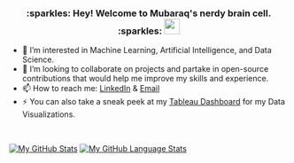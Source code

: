 
<h3 align="center">
  :sparkles: Hey! Welcome to Mubaraq's nerdy brain cell. :sparkles:
  <img src="https://media.giphy.com/media/hvRJCLFzcasrR4ia7z/giphy.gif" width="28">
</h3>

- 👀 I’m interested in Machine Learning, Artificial Intelligence, and Data Science.
- 💞️ I’m looking to collaborate on projects and partake in open-source contributions that would help me improve my skills and experience.
- 📫 How to reach me: [LinkedIn](https://www.linkedin.com/in/mubaraq-onipede-05562b189/) & [Email](mubaraqgbolahan014@gmail.com)
- ⚡ You can also take a sneak peek at my [Tableau Dashboard](https://public.tableau.com/app/profile/mubaraq.onipede) for my Data Visualizations.
 
<br>


[![My GitHub Stats](https://github-readme-stats.vercel.app/api/?username=mubarraqqq&count_private=true&theme=tokyonight&showicons=true)]()
[![My GitHub Language Stats](https://github-readme-stats.vercel.app/api/top-langs/?username=mubarraqqq&langs_count=5&theme=tokyonight)]()
